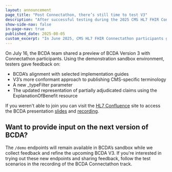 ```yaml
---
layout: announcement
page_title: "Post Connectathon, there’s still time to test V3"
description: "After successful testing during the 2025 CMS HL7 FHIR Connectathon, a demo of Version 3 is still open to try."
show-side-nav: false
in-page-nav: true
published_date: 2025-08-05
custom_excerpt: "In June 2025, CMS HL7 FHIR Connectathon participants gave feedback on Version 3 in the BCDA sandbox. The demo endpoints are still open for testing."
---
```


On July 16, the BCDA team shared a preview of BCDA Version 3 with Connectathon participants. Using the demonstration sandbox environment, testers gave feedback on:

- BCDA’s alignment with selected implementation guides
- V3’s more conformant approach to publishing CMS-specific terminology
- A new _typeFilter parameter
- The updated representation of partially adjudicated claims using the ExplanationOfBenefit resource

If you weren't able to join you can visit the [HL7 Confluence](https://confluence.hl7.org/spaces/FHIR/pages/324971281/CMS+2025+-+07+FHIR+Connectathon+6) site to access the BCDA presentation [slides](https://confluence.hl7.org/download/attachments/345083176/2025BCDA_hl7_highlights.pdf?version=1&modificationDate=1752768789792&api=v2) and [recording](https://vimeo.com/1104565738/0573e89197).

## Want to provide input on the next version of BCDA?

The `/demo` endpoints will remain available in BCDA’s sandbox while we collect feedback and refine the upcoming BCDA V3. If you're interested in trying out these new endpoints and sharing feedback, follow the test scenarios in the recording of the BCDA Connectathon track.
